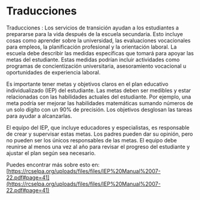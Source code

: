 # Traducciones 
Traducciones : Los servicios de transición ayudan a los estudiantes a prepararse para la vida después de la escuela secundaria. Esto incluye cosas como aprender sobre la universidad, las evaluaciones vocacionales para empleos, la planificación profesional y la orientación laboral. La escuela debe describir las medidas específicas que tomará para apoyar las metas del estudiante. Estas medidas podrían incluir actividades como programas de concientización universitaria, asesoramiento vocacional u oportunidades de experiencia laboral.

Es importante tener metas y objetivos claros en el plan educativo individualizado (IEP) del estudiante. Las metas deben ser medibles y estar relacionadas con las habilidades actuales del estudiante. Por ejemplo, una meta podría ser mejorar las habilidades matemáticas sumando números de un solo dígito con un 90% de precisión. Los objetivos desglosan las tareas para ayudar a alcanzarlas.

El equipo del IEP, que incluye educadores y especialistas, es responsable de crear y supervisar estas metas. Los padres pueden dar su opinión, pero no pueden ser los únicos responsables de las metas. El equipo debe reunirse al menos una vez al año para revisar el progreso del estudiante y ajustar el plan según sea necesario.

Puedes encontrar más sobre esto en: [https://rcselpa.org/uploads/files/files/IEP%20Manual%2007-22.pdf#page=41](https://rcselpa.org/uploads/files/files/IEP%20Manual%2007-22.pdf#page=41)
